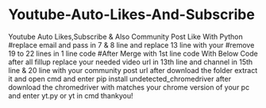 # Youtube-Auto-Likes-And-Subscribe
Youtube Auto Likes,Subscribe & Also Community Post Like With Python
#replace email and pass in 7 & 8 line and replace 13 line with your
#remove 19 to 22 lines in 1 line code
#After Merge with 1st line code With Below Code after all fillup
replace your needed video url in 13th line and channel in 15th line & 20 line with your community post url
after download the folder extract it and open cmd and enter pip install undetected_chromedriver
after download the chromedriver with matches your chrome version of your pc 
and enter yt.py or yt in cmd 
thankyou!



